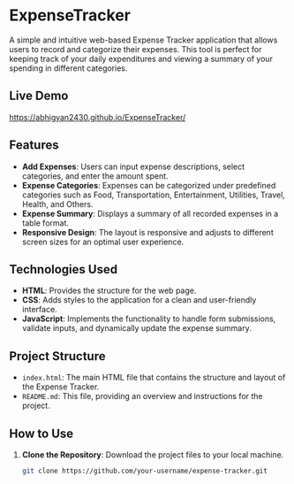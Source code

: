# ExpenseTracker

A simple and intuitive web-based Expense Tracker application that allows users to record and categorize their expenses. This tool is perfect for keeping track of your daily expenditures and viewing a summary of your spending in different categories.

## Live Demo
https://abhigyan2430.github.io/ExpenseTracker/


## Features

- **Add Expenses**: Users can input expense descriptions, select categories, and enter the amount spent.
- **Expense Categories**: Expenses can be categorized under predefined categories such as Food, Transportation, Entertainment, Utilities, Travel, Health, and Others.
- **Expense Summary**: Displays a summary of all recorded expenses in a table format.
- **Responsive Design**: The layout is responsive and adjusts to different screen sizes for an optimal user experience.

## Technologies Used

- **HTML**: Provides the structure for the web page.
- **CSS**: Adds styles to the application for a clean and user-friendly interface.
- **JavaScript**: Implements the functionality to handle form submissions, validate inputs, and dynamically update the expense summary.

## Project Structure

- `index.html`: The main HTML file that contains the structure and layout of the Expense Tracker.
- `README.md`: This file, providing an overview and instructions for the project.

## How to Use

1. **Clone the Repository**: Download the project files to your local machine.
   ```bash
   git clone https://github.com/your-username/expense-tracker.git
